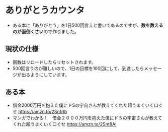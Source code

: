 # ありがとうカウンタ

- ある本に「ありがとう」を1日500回言えと書いてあるのですが、**数を数えるのが面倒くさい**ので作りました。

## 現状の仕様
- 回数はリロードしたらリセットされます。
- 500回言うのが難しいので、1日の目標を100回にして、到達したらメッセージが出るようにしています。

## ある本
- 借金2000万円を抱えた僕にドSの宇宙さんが教えてくれた超うまくいく口ぐせ https://amzn.to/2Sn1rIb
- マンガでわかる！　借金２０００万円を抱えた僕にドＳの宇宙さんが教えてくれた超うまくいく口ぐせ https://amzn.to/2Snt8Ai

